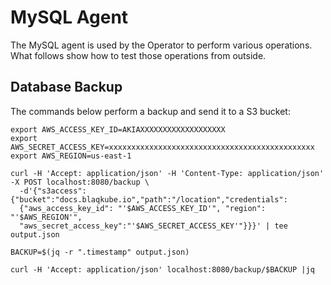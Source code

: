 # MySQL Agent

The MySQL agent is used by the Operator to perform various operations. What
follows show how to test those operations from outside.

## Database Backup

The commands below perform a backup and send it to a S3 bucket:

```shell
export AWS_ACCESS_KEY_ID=AKIAXXXXXXXXXXXXXXXXXXX
export AWS_SECRET_ACCESS_KEY=xxxxxxxxxxxxxxxxxxxxxxxxxxxxxxxxxxxxxxxxxxxxxx
export AWS_REGION=us-east-1

curl -H 'Accept: application/json' -H 'Content-Type: application/json' -X POST localhost:8080/backup \
  -d'{"s3access":{"bucket":"docs.blaqkube.io","path":"/location","credentials":
  {"aws_access_key_id": "'$AWS_ACCESS_KEY_ID'", "region": "'$AWS_REGION'",
  "aws_secret_access_key":"'$AWS_SECRET_ACCESS_KEY'"}}}' | tee output.json

BACKUP=$(jq -r ".timestamp" output.json)

curl -H 'Accept: application/json' localhost:8080/backup/$BACKUP |jq
```

